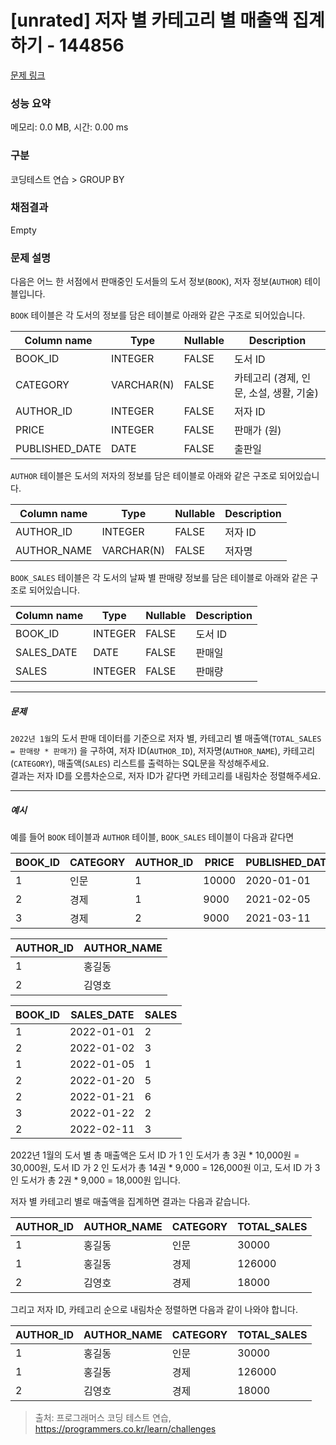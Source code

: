 # [unrated] 저자 별 카테고리 별 매출액 집계하기 - 144856 

[문제 링크](https://school.programmers.co.kr/learn/courses/30/lessons/144856) 

### 성능 요약

메모리: 0.0 MB, 시간: 0.00 ms

### 구분

코딩테스트 연습 > GROUP BY

### 채점결과

Empty

### 문제 설명

<p style="user-select: auto;">다음은 어느 한 서점에서 판매중인 도서들의 도서 정보(<code style="user-select: auto;">BOOK</code>), 저자 정보(<code style="user-select: auto;">AUTHOR</code>) 테이블입니다.</p>

<p style="user-select: auto;"><code style="user-select: auto;">BOOK</code> 테이블은 각 도서의 정보를 담은 테이블로 아래와 같은 구조로 되어있습니다.</p>
<table class="table" style="user-select: auto;">
        <thead style="user-select: auto;"><tr style="user-select: auto;">
<th style="user-select: auto;">Column name</th>
<th style="user-select: auto;">Type</th>
<th style="user-select: auto;">Nullable</th>
<th style="user-select: auto;">Description</th>
</tr>
</thead>
        <tbody style="user-select: auto;"><tr style="user-select: auto;">
<td style="user-select: auto;">BOOK_ID</td>
<td style="user-select: auto;">INTEGER</td>
<td style="user-select: auto;">FALSE</td>
<td style="user-select: auto;">도서 ID</td>
</tr>
<tr style="user-select: auto;">
<td style="user-select: auto;">CATEGORY</td>
<td style="user-select: auto;">VARCHAR(N)</td>
<td style="user-select: auto;">FALSE</td>
<td style="user-select: auto;">카테고리 (경제, 인문, 소설, 생활, 기술)</td>
</tr>
<tr style="user-select: auto;">
<td style="user-select: auto;">AUTHOR_ID</td>
<td style="user-select: auto;">INTEGER</td>
<td style="user-select: auto;">FALSE</td>
<td style="user-select: auto;">저자 ID</td>
</tr>
<tr style="user-select: auto;">
<td style="user-select: auto;">PRICE</td>
<td style="user-select: auto;">INTEGER</td>
<td style="user-select: auto;">FALSE</td>
<td style="user-select: auto;">판매가 (원)</td>
</tr>
<tr style="user-select: auto;">
<td style="user-select: auto;">PUBLISHED_DATE</td>
<td style="user-select: auto;">DATE</td>
<td style="user-select: auto;">FALSE</td>
<td style="user-select: auto;">출판일</td>
</tr>
</tbody>
      </table>
<p style="user-select: auto;"><code style="user-select: auto;">AUTHOR</code> 테이블은 도서의 저자의 정보를 담은 테이블로 아래와 같은 구조로 되어있습니다.</p>
<table class="table" style="user-select: auto;">
        <thead style="user-select: auto;"><tr style="user-select: auto;">
<th style="user-select: auto;">Column name</th>
<th style="user-select: auto;">Type</th>
<th style="user-select: auto;">Nullable</th>
<th style="user-select: auto;">Description</th>
</tr>
</thead>
        <tbody style="user-select: auto;"><tr style="user-select: auto;">
<td style="user-select: auto;">AUTHOR_ID</td>
<td style="user-select: auto;">INTEGER</td>
<td style="user-select: auto;">FALSE</td>
<td style="user-select: auto;">저자 ID</td>
</tr>
<tr style="user-select: auto;">
<td style="user-select: auto;">AUTHOR_NAME</td>
<td style="user-select: auto;">VARCHAR(N)</td>
<td style="user-select: auto;">FALSE</td>
<td style="user-select: auto;">저자명</td>
</tr>
</tbody>
      </table>
<p style="user-select: auto;"><code style="user-select: auto;">BOOK_SALES</code> 테이블은 각 도서의 날짜 별 판매량 정보를 담은 테이블로 아래와 같은 구조로 되어있습니다.</p>
<table class="table" style="user-select: auto;">
        <thead style="user-select: auto;"><tr style="user-select: auto;">
<th style="user-select: auto;">Column name</th>
<th style="user-select: auto;">Type</th>
<th style="user-select: auto;">Nullable</th>
<th style="user-select: auto;">Description</th>
</tr>
</thead>
        <tbody style="user-select: auto;"><tr style="user-select: auto;">
<td style="user-select: auto;">BOOK_ID</td>
<td style="user-select: auto;">INTEGER</td>
<td style="user-select: auto;">FALSE</td>
<td style="user-select: auto;">도서 ID</td>
</tr>
<tr style="user-select: auto;">
<td style="user-select: auto;">SALES_DATE</td>
<td style="user-select: auto;">DATE</td>
<td style="user-select: auto;">FALSE</td>
<td style="user-select: auto;">판매일</td>
</tr>
<tr style="user-select: auto;">
<td style="user-select: auto;">SALES</td>
<td style="user-select: auto;">INTEGER</td>
<td style="user-select: auto;">FALSE</td>
<td style="user-select: auto;">판매량</td>
</tr>
</tbody>
      </table>
<hr style="user-select: auto;">

<h5 style="user-select: auto;">문제</h5>

<p style="user-select: auto;"><code style="user-select: auto;">2022년 1월</code>의 도서 판매 데이터를 기준으로 저자 별, 카테고리 별 매출액(<code style="user-select: auto;">TOTAL_SALES = 판매량 * 판매가</code>) 을 구하여, 저자 ID(<code style="user-select: auto;">AUTHOR_ID</code>), 저자명(<code style="user-select: auto;">AUTHOR_NAME</code>), 카테고리(<code style="user-select: auto;">CATEGORY</code>), 매출액(<code style="user-select: auto;">SALES</code>) 리스트를 출력하는 SQL문을 작성해주세요. <br style="user-select: auto;">
결과는 저자 ID를 오름차순으로, 저자 ID가 같다면 카테고리를 내림차순 정렬해주세요.</p>

<hr style="user-select: auto;">

<h5 style="user-select: auto;">예시</h5>

<p style="user-select: auto;">예를 들어 <code style="user-select: auto;">BOOK</code> 테이블과 <code style="user-select: auto;">AUTHOR</code> 테이블, <code style="user-select: auto;">BOOK_SALES</code> 테이블이 다음과 같다면</p>
<table class="table" style="user-select: auto;">
        <thead style="user-select: auto;"><tr style="user-select: auto;">
<th style="user-select: auto;">BOOK_ID</th>
<th style="user-select: auto;">CATEGORY</th>
<th style="user-select: auto;">AUTHOR_ID</th>
<th style="user-select: auto;">PRICE</th>
<th style="user-select: auto;">PUBLISHED_DATE</th>
</tr>
</thead>
        <tbody style="user-select: auto;"><tr style="user-select: auto;">
<td style="user-select: auto;">1</td>
<td style="user-select: auto;">인문</td>
<td style="user-select: auto;">1</td>
<td style="user-select: auto;">10000</td>
<td style="user-select: auto;">2020-01-01</td>
</tr>
<tr style="user-select: auto;">
<td style="user-select: auto;">2</td>
<td style="user-select: auto;">경제</td>
<td style="user-select: auto;">1</td>
<td style="user-select: auto;">9000</td>
<td style="user-select: auto;">2021-02-05</td>
</tr>
<tr style="user-select: auto;">
<td style="user-select: auto;">3</td>
<td style="user-select: auto;">경제</td>
<td style="user-select: auto;">2</td>
<td style="user-select: auto;">9000</td>
<td style="user-select: auto;">2021-03-11</td>
</tr>
</tbody>
      </table><table class="table" style="user-select: auto;">
        <thead style="user-select: auto;"><tr style="user-select: auto;">
<th style="user-select: auto;">AUTHOR_ID</th>
<th style="user-select: auto;">AUTHOR_NAME</th>
</tr>
</thead>
        <tbody style="user-select: auto;"><tr style="user-select: auto;">
<td style="user-select: auto;">1</td>
<td style="user-select: auto;">홍길동</td>
</tr>
<tr style="user-select: auto;">
<td style="user-select: auto;">2</td>
<td style="user-select: auto;">김영호</td>
</tr>
</tbody>
      </table><table class="table" style="user-select: auto;">
        <thead style="user-select: auto;"><tr style="user-select: auto;">
<th style="user-select: auto;">BOOK_ID</th>
<th style="user-select: auto;">SALES_DATE</th>
<th style="user-select: auto;">SALES</th>
</tr>
</thead>
        <tbody style="user-select: auto;"><tr style="user-select: auto;">
<td style="user-select: auto;">1</td>
<td style="user-select: auto;">2022-01-01</td>
<td style="user-select: auto;">2</td>
</tr>
<tr style="user-select: auto;">
<td style="user-select: auto;">2</td>
<td style="user-select: auto;">2022-01-02</td>
<td style="user-select: auto;">3</td>
</tr>
<tr style="user-select: auto;">
<td style="user-select: auto;">1</td>
<td style="user-select: auto;">2022-01-05</td>
<td style="user-select: auto;">1</td>
</tr>
<tr style="user-select: auto;">
<td style="user-select: auto;">2</td>
<td style="user-select: auto;">2022-01-20</td>
<td style="user-select: auto;">5</td>
</tr>
<tr style="user-select: auto;">
<td style="user-select: auto;">2</td>
<td style="user-select: auto;">2022-01-21</td>
<td style="user-select: auto;">6</td>
</tr>
<tr style="user-select: auto;">
<td style="user-select: auto;">3</td>
<td style="user-select: auto;">2022-01-22</td>
<td style="user-select: auto;">2</td>
</tr>
<tr style="user-select: auto;">
<td style="user-select: auto;">2</td>
<td style="user-select: auto;">2022-02-11</td>
<td style="user-select: auto;">3</td>
</tr>
</tbody>
      </table>
<p style="user-select: auto;">2022년 1월의 도서 별 총 매출액은 도서 ID 가 1 인 도서가 총 3권 * 10,000원 = 30,000원, 도서 ID 가 2 인 도서가 총 14권 * 9,000 = 126,000원 이고, 도서 ID 가 3 인 도서가 총 2권 * 9,000 = 18,000원 입니다.</p>

<p style="user-select: auto;">저자 별 카테고리 별로 매출액을 집계하면 결과는 다음과 같습니다.</p>
<table class="table" style="user-select: auto;">
        <thead style="user-select: auto;"><tr style="user-select: auto;">
<th style="user-select: auto;">AUTHOR_ID</th>
<th style="user-select: auto;">AUTHOR_NAME</th>
<th style="user-select: auto;">CATEGORY</th>
<th style="user-select: auto;">TOTAL_SALES</th>
</tr>
</thead>
        <tbody style="user-select: auto;"><tr style="user-select: auto;">
<td style="user-select: auto;">1</td>
<td style="user-select: auto;">홍길동</td>
<td style="user-select: auto;">인문</td>
<td style="user-select: auto;">30000</td>
</tr>
<tr style="user-select: auto;">
<td style="user-select: auto;">1</td>
<td style="user-select: auto;">홍길동</td>
<td style="user-select: auto;">경제</td>
<td style="user-select: auto;">126000</td>
</tr>
<tr style="user-select: auto;">
<td style="user-select: auto;">2</td>
<td style="user-select: auto;">김영호</td>
<td style="user-select: auto;">경제</td>
<td style="user-select: auto;">18000</td>
</tr>
</tbody>
      </table>
<p style="user-select: auto;">그리고 저자 ID, 카테고리 순으로 내림차순 정렬하면 다음과 같이 나와야 합니다.</p>
<table class="table" style="user-select: auto;">
        <thead style="user-select: auto;"><tr style="user-select: auto;">
<th style="user-select: auto;">AUTHOR_ID</th>
<th style="user-select: auto;">AUTHOR_NAME</th>
<th style="user-select: auto;">CATEGORY</th>
<th style="user-select: auto;">TOTAL_SALES</th>
</tr>
</thead>
        <tbody style="user-select: auto;"><tr style="user-select: auto;">
<td style="user-select: auto;">1</td>
<td style="user-select: auto;">홍길동</td>
<td style="user-select: auto;">인문</td>
<td style="user-select: auto;">30000</td>
</tr>
<tr style="user-select: auto;">
<td style="user-select: auto;">1</td>
<td style="user-select: auto;">홍길동</td>
<td style="user-select: auto;">경제</td>
<td style="user-select: auto;">126000</td>
</tr>
<tr style="user-select: auto;">
<td style="user-select: auto;">2</td>
<td style="user-select: auto;">김영호</td>
<td style="user-select: auto;">경제</td>
<td style="user-select: auto;">18000</td>
</tr>
</tbody>
      </table>

> 출처: 프로그래머스 코딩 테스트 연습, https://programmers.co.kr/learn/challenges